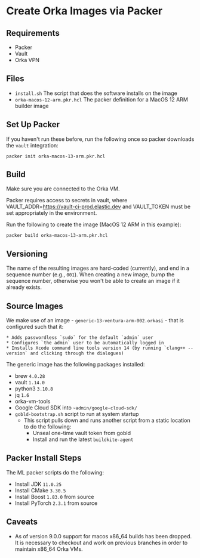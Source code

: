 # Create Orka Images via Packer

## Requirements

- Packer
- Vault
- Orka VPN

## Files

- `install.sh` The script that does the software installs on the image
- `orka-macos-12-arm.pkr.hcl` The packer definition for a MacOS 12 ARM builder image


## Set Up Packer

If you haven't run these before, run the following once so packer downloads the `vault` integration:

```
packer init orka-macos-13-arm.pkr.hcl
```

## Build

Make sure you are connected to the Orka VM.

Packer requires access to secrets in vault, where VAULT_ADDR=https://vault-ci-prod.elastic.dev and VAULT_TOKEN must be set appropriately in the environment.

Run the following to create the image (MacOS 12 ARM in this example):

```
packer build orka-macos-13-arm.pkr.hcl
```

## Versioning

The name of the resulting images are hard-coded (currently), and end in a sequence number (e.g., `001`).  When creating a new image, bump the sequence number, otherwise you won't be able to create an image if it already exists.

## Source Images

We make use of an image - `generic-13-ventura-arm-002.orkasi` - that is configured such that it:

    * Adds passwordless `sudo` for the default `admin` user
    * Configures `the admin` user to be automatically logged in
    * Installs Xcode command line tools version 14 (by running `clang++ --version` and clicking through the dialogues)

The generic image has the following packages installed:

 * brew `4.0.28`
 * vault `1.14.0`
 * python3 `3.10.8`
 * jq `1.6`
 * orka-vm-tools
 * Google Cloud SDK into `~admin/google-cloud-sdk/`
 * `gobld-bootstrap.sh` script to run at system startup
    * This script pulls down and runs another script from a static location to do the following:
      * Unseal one-time vault token from gobld
      * Install and run the latest `buildkite-agent`

## Packer Install Steps

The ML packer scripts do the following:
 * Install JDK `11.0.25`
 * Install CMake `3.30.5`
 * Install Boost `1.83.0` from source
 * Install PyTorch `2.3.1` from source

## Caveats

* As of version 9.0.0 support for macos x86_64 builds has been dropped. It is necessary to checkout and work on previous branches in order to maintain x86_64 Orka VMs.
